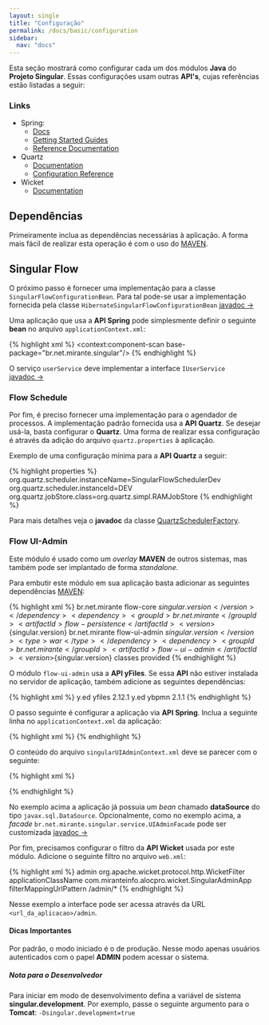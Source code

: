 ```yaml
---
layout: single
title: "Configuração"
permalink: /docs/basic/configuration
sidebar:
  nav: "docs"
---
```


Esta seção mostrará como configurar cada um dos módulos **Java** do **Projeto Singular**. Essas configurações
usam outras **API's**, cujas referências estão listadas a seguir:

### Links

* Spring:
    * [Docs](https://spring.io/docs)
    * [Getting Started Guides](https://spring.io/guides#gs)
    * [Reference Documentation](https://spring.io/docs/reference)
* Quartz
    * [Documentation](http://quartz-scheduler.org/documentation)
    * [Configuration Reference](http://quartz-scheduler.org/documentation/quartz-2.x/configuration/)
* Wicket
    * [Documentation](https://wicket.apache.org/learn/)

## Dependências

Primeiramente inclua as dependências necessárias à aplicação. A forma mais fácil de realizar esta operação
é com o uso do [MAVEN][MAVEN].

## Singular Flow

O próximo passo é fornecer uma implementação para a classe `SingularFlowConfigurationBean`. Para tal pode-se usar
a implementação fornecida pela classe `HibernateSingularFlowConfigurationBean` [javadoc&nbsp;&rarr;][javadocHibernateSingularFlowConfigurationBean]

Uma aplicação que usa a **API Spring** pode simplesmente definir o seguinte **bean**
no arquivo `applicationContext.xml`:

{% highlight xml %}
<context:component-scan base-package="br.net.mirante.singular"/>
<bean name="singularFlowConfigurationBean" class="br.net.mirante.singular.persistence.util.HibernateSingularFlowConfigurationBean">
    <property name="sessionFactory" ref="sessionFactory"/>
    <property name="definitionsBasePackage" value="br.net.mirante.singular"/>
    <property name="userService" ref="userService"/>
</bean>
{% endhighlight %}

O serviço `userService` deve implementar a interface `IUserService` [javadoc&nbsp;&rarr;][javadocIUserService]

### Flow Schedule

Por fim, é preciso fornecer uma implementação para o agendador de processos. A implementação padrão fornecida usa
a **API Quartz**. Se desejar usá-la, basta configurar o **Quartz**. Uma forma de realizar essa configuração é
através da adição do arquivo `quartz.properties` à aplicação.

Exemplo de uma configuração mínima para a **API Quartz** a seguir:

{% highlight properties %}
org.quartz.scheduler.instanceName=SingularFlowSchedulerDev
org.quartz.scheduler.instanceId=DEV
org.quartz.jobStore.class=org.quartz.simpl.RAMJobStore
{% endhighlight %}

Para mais detalhes veja o **javadoc** da classe [QuartzSchedulerFactory][javadocQuartzSchedulerFactory].

### Flow UI-Admin

Este módulo é usado como um _overlay_ **MAVEN** de outros sistemas, mas também pode ser
implantado de forma _standalone_.

Para embutir este módulo em sua aplicação basta adicionar as seguintes dependências [MAVEN][MAVEN]:

{% highlight xml %}
<dependency>
    <groupId>br.net.mirante</groupId>
    <artifactId>flow-core</artifactId>
    <version>${singular.version}</version>
</dependency>
<dependency>
    <groupId>br.net.mirante</groupId>
    <artifactId>flow-persistence</artifactId>
    <version>${singular.version}</version>
</dependency>
<dependency>
    <groupId>br.net.mirante</groupId>
    <artifactId>flow-ui-admin</artifactId>
    <version>${singular.version}</version>
    <type>war</type>
</dependency>
<dependency>
    <groupId>br.net.mirante</groupId>
    <artifactId>flow-ui-admin</artifactId>
    <version>${singular.version}</version>
    <classifier>classes</classifier>
    <scope>provided</scope>
</dependency>
{% endhighlight %}

O módulo `flow-ui-admin` usa a **API yFiles**. Se essa **API** não estiver instalada no servidor de aplicação,
também adicione as seguintes dependências:

{% highlight xml %}
<dependency>
    <groupId>y.ed</groupId>
    <artifactId>yfiles</artifactId>
    <version>2.12.1</version>
</dependency>
<dependency>
    <groupId>y.ed</groupId>
    <artifactId>ybpmn</artifactId>
    <version>2.1.1</version>
</dependency>
{% endhighlight %}

O passo seguinte é configurar a aplicação via **API Spring**. Inclua a seguinte linha no `applicationContext.xml`
da aplicação:

{% highlight xml %}
<import resource="singularUIAdminContext.xml"/>
{% endhighlight %}

O conteúdo do arquivo `singularUIAdminContext.xml` deve se parecer com o seguinte:

{% highlight xml %}
<import resource="conf/adminDefault.xml"/>

<alias name="dataSource" alias="dataSourceSingular"/>

<bean id="uiAdminWicketFilterContext" class="br.net.mirante.singular.wicket.UIAdminWicketFilterContext">
    <constructor-arg value="admin"/>
</bean>

<bean id="uiAdminFacade" class="com.application.singular.SingularAdminFacade"/>
{% endhighlight %}

No exemplo acima a aplicação já possuia um _bean_ chamado **dataSource** do tipo `javax.sql.DataSource`.
Opcionalmente, como no exemplo acima, a _facade_ `br.net.mirante.singular.service.UIAdminFacade` pode
ser customizada [javadoc&nbsp;&rarr;][javadocUIAdminFacade]

Por fim, precisamos configurar o filtro da **API Wicket** usada por este módulo. Adicione o seguinte
filtro no arquivo `web.xml`:

{% highlight xml %}
<filter>
    <filter-name>admin</filter-name>
    <filter-class>org.apache.wicket.protocol.http.WicketFilter</filter-class>
    <init-param>
        <param-name>applicationClassName</param-name>
        <param-value>com.miranteinfo.alocpro.wicket.SingularAdminApp</param-value>
    </init-param>
    <init-param>
        <param-name>filterMappingUrlPattern</param-name>
        <param-value>/admin/*</param-value>
    </init-param>
</filter>
{% endhighlight %}

Nesse exemplo a interface pode ser acessa através da URL `<url_da_aplicacao>/admin`.

#### Dicas Importantes

Por padrão, o modo iniciado é o de produção. Nesse modo apenas usuários autenticados com
o papel **ADMIN** podem acessar o sistema.

<div class="note">
  <h5>Nota para o Desenvolvedor</h5>
  <p>
    Para iniciar em modo de desenvolvimento defina a variável de sistema <strong>singular.development</strong>.
    Por exemplo, passe o seguinte argumento para o <strong>Tomcat</strong>:
    <code>-Dsingular.development=true</code>
  </p>
</div>

[MAVEN]: /docs/maven
[javadocIUserService]: /javadoc/index.html?br/net/mirante/singular/flow/core/service/IUserService.html
[javadocHibernateSingularFlowConfigurationBean]: /javadoc/index.html?br/net/mirante/singular/persistence/util/HibernateSingularFlowConfigurationBean.html
[javadocUIAdminFacade]: /javadoc/index.html?br/net/mirante/singular/service/UIAdminFacade.html
[javadocQuartzSchedulerFactory]: /javadoc/index.html?br/net/mirante/singular/flow/schedule/quartz/QuartzSchedulerFactory.html
